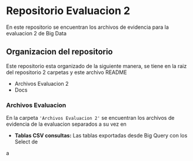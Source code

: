 # Repositorio Evaluacion 2

En este repositorio se encuentran los archivos de evidencia para la evaluacion 2 de Big Data

## Organizacion del repositorio

Este repositorio esta organizado de la siguiente manera, se tiene en la raiz del repositorio 2 carpetas y este archivo README

- Archivos Evaluacion 2
- Docs

### Archivos Evaluacion

En la carpeta `'Archivos Evaluacion 2'` se encuentran los archivos de evidencia de la evaluacion separados a su vez en

- **Tablas CSV consultas:** Las tablas exportadas desde Big Query con los Select de

a